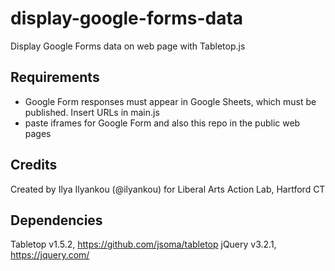 # display-google-forms-data
Display Google Forms data on web page with Tabletop.js

## Requirements
- Google Form responses must appear in Google Sheets, which must be published. Insert URLs in main.js
- paste iframes for Google Form and also this repo in the public web pages

## Credits
Created by Ilya Ilyankou (@ilyankou) for Liberal Arts Action Lab, Hartford CT

## Dependencies
Tabletop v1.5.2, https://github.com/jsoma/tabletop
jQuery v3.2.1, https://jquery.com/
